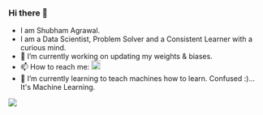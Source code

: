 ### Hi there 👋

<!--
**shubhamscifi/shubhamscifi** is a ✨ _special_ ✨ repository because its `README.md` (this file) appears on your GitHub profile.

Here are some ideas to get you started:

- 🔭 I’m currently working on ...
- 🌱 I’m currently learning ...
- 👯 I’m looking to collaborate on ...
- 🤔 I’m looking for help with ...
- 💬 Ask me about ...
- 📫 How to reach me: ...
- 😄 Pronouns: ...
- ⚡ Fun fact: ...
-->

- I am Shubham Agrawal.
- I am a Data Scientist, Problem Solver and a Consistent Learner with a curious mind.
- 🔭 I’m currently working on updating my weights & biases.
- 📫 How to reach me:  <a href="https://www.linkedin.com/in/me-shubham-agrawal"> <img src="https://upload.wikimedia.org/wikipedia/commons/thumb/c/ca/LinkedIn_logo_initials.png/768px-LinkedIn_logo_initials.png" width="18" height="18" /></a>
- 🌱 I’m currently learning to teach machines how to learn. Confused :)... It's Machine Learning.

![](https://github-readme-stats.vercel.app/api?username=shubhamscifi&&show_icons=true&theme=radical)
